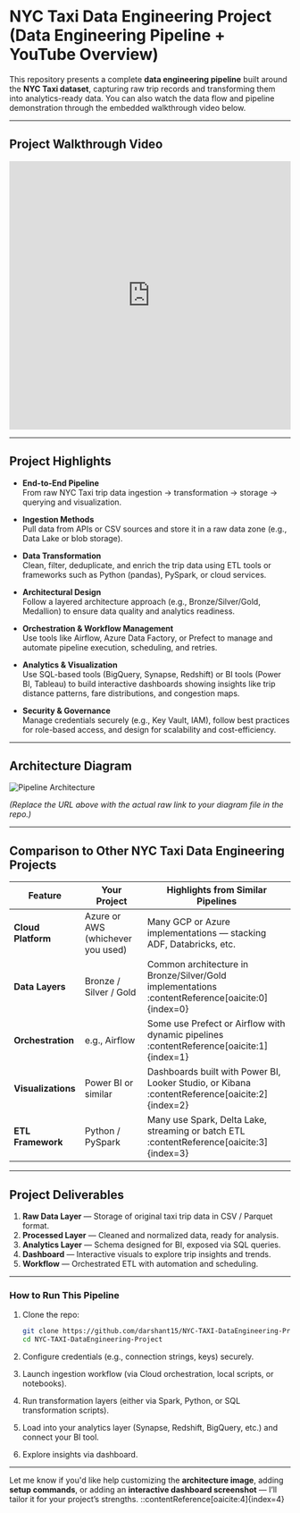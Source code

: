 # NYC Taxi Data Engineering Project (Data Engineering Pipeline + YouTube Overview)

This repository presents a complete **data engineering pipeline** built around the **NYC Taxi dataset**, capturing raw trip records and transforming them into analytics-ready data. You can also watch the data flow and pipeline demonstration through the embedded walkthrough video below.

---

##  Project Walkthrough Video
<iframe width="100%" height="480" src="https://www.youtube.com/embed/LQY2fvEv4cM" frameborder="0" allowfullscreen></iframe>

---

##  Project Highlights

- **End-to-End Pipeline**  
  From raw NYC Taxi trip data ingestion → transformation → storage → querying and visualization.

- **Ingestion Methods**  
  Pull data from APIs or CSV sources and store it in a raw data zone (e.g., Data Lake or blob storage).

- **Data Transformation**  
  Clean, filter, deduplicate, and enrich the trip data using ETL tools or frameworks such as Python (pandas), PySpark, or cloud services.

- **Architectural Design**  
  Follow a layered architecture approach (e.g., Bronze/Silver/Gold, Medallion) to ensure data quality and analytics readiness.

- **Orchestration & Workflow Management**  
  Use tools like Airflow, Azure Data Factory, or Prefect to manage and automate pipeline execution, scheduling, and retries.

- **Analytics & Visualization**  
  Use SQL-based tools (BigQuery, Synapse, Redshift) or BI tools (Power BI, Tableau) to build interactive dashboards showing insights like trip distance patterns, fare distributions, and congestion maps.

- **Security & Governance**  
  Manage credentials securely (e.g., Key Vault, IAM), follow best practices for role-based access, and design for scalability and cost-efficiency.

---

##  Architecture Diagram

![Pipeline Architecture](https://raw.githubusercontent.com/darshant15/NYC-TAXI-DataEngineering-Project/main/architecture_diagram.jpeg)

*(Replace the URL above with the actual raw link to your diagram file in the repo.)*

---

##  Comparison to Other NYC Taxi Data Engineering Projects

| Feature                | Your Project | Highlights from Similar Pipelines |
|------------------------|--------------|----------------------------------|
| **Cloud Platform**     | Azure or AWS (whichever you used) | Many GCP or Azure implementations — stacking ADF, Databricks, etc. |
| **Data Layers**        | Bronze / Silver / Gold | Common architecture in Bronze/Silver/Gold implementations :contentReference[oaicite:0]{index=0} |
| **Orchestration**      | e.g., Airflow | Some use Prefect or Airflow with dynamic pipelines :contentReference[oaicite:1]{index=1} |
| **Visualizations**     | Power BI or similar | Dashboards built with Power BI, Looker Studio, or Kibana :contentReference[oaicite:2]{index=2} |
| **ETL Framework**      | Python / PySpark | Many use Spark, Delta Lake, streaming or batch ETL :contentReference[oaicite:3]{index=3} |

---

##  Project Deliverables

1. **Raw Data Layer** — Storage of original taxi trip data in CSV / Parquet format.
2. **Processed Layer** — Cleaned and normalized data, ready for analysis.
3. **Analytics Layer** — Schema designed for BI, exposed via SQL queries.
4. **Dashboard** — Interactive visuals to explore trip insights and trends.
5. **Workflow** — Orchestrated ETL with automation and scheduling.

---

###  How to Run This Pipeline

1. Clone the repo:
    ```bash
    git clone https://github.com/darshant15/NYC-TAXI-DataEngineering-Project.git
    cd NYC-TAXI-DataEngineering-Project
    ```

2. Configure credentials (e.g., connection strings, keys) securely.

3. Launch ingestion workflow (via Cloud orchestration, local scripts, or notebooks).

4. Run transformation layers (either via Spark, Python, or SQL transformation scripts).

5. Load into your analytics layer (Synapse, Redshift, BigQuery, etc.) and connect your BI tool.

6. Explore insights via dashboard.

---

Let me know if you'd like help customizing the **architecture image**, adding **setup commands**, or adding an **interactive dashboard screenshot** — I’ll tailor it for your project’s strengths.
::contentReference[oaicite:4]{index=4}
